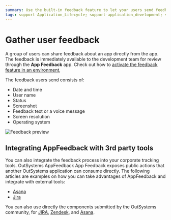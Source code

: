 ```yaml
---
summary: Use the built-in feedback feature to let your users send feedback about an app directly from the app.
tags: support-Application_Lifecycle; support-application_development; support-Integrations_Extensions; support-Application_Lifecycle-overview
---
```


# Gather user feedback

A group of users can share feedback about an app directly from the app. The feedback is immediately available to the development team for review through the **App Feedback** app. Check out how to [activate the feedback feature in an environment](user-feedback-enable.md),

The feedback users send consists of:

* Date and time
* User name
* Status
* Screenshot
* Feedback text or a voice message
* Screen resolution
* Operating system

![Feedback preview](images/app-feedback-handle-2.png?width=800)


## Integrating AppFeedback with 3rd party tools

You can also integrate the feedback process into your corporate tracking tools. OutSystems AppFeedback App Feedback exposes public actions that another OutSystems application can consume directly. The following articles are examples on how you can take advantages of AppFeedback and integrate with external tools:

* [Asana](https://www.outsystems.com/blog/posts/asana-integration-app-feedback/)
* [Jira](https://www.outsystems.com/blog/posts/jira-integration-app-feedback/)

You can also use directly the components submitted by the OutSystems community, for [JIRA](https://www.outsystems.com/forge/component/2153/feedback-to-jira/), [Zendesk](https://www.outsystems.com/forge/component/2154/feedback-to-zendesk/), and [Asana](https://www.outsystems.com/forge/component/2107/feedback-to-asana/).

